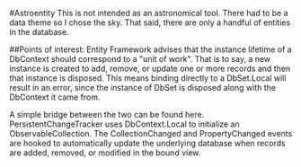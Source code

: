 #Astroentity
This is not intended as an astronomical tool. There had to be a data theme so I chose the sky. That said, there are only a handful of entities in the database.

##Points of interest:
Entity Framework advises that the instance lifetime of a DbContext should correspond to a "unit of work". That is to say, a new instance is created to add, remove, or update one or more records and then that instance is disposed. This means binding directly to a DbSet.Local will result in an error, since the instance of DbSet is disposed along with the DbContext it came from.

A simple bridge between the two can be found here. PersistentChangeTracker<T> uses DbContext.Local to initialize an ObservableCollection<T>. The CollectionChanged and PropertyChanged events are hooked to automatically update the underlying database when records are added, removed, or modified in the bound view.
